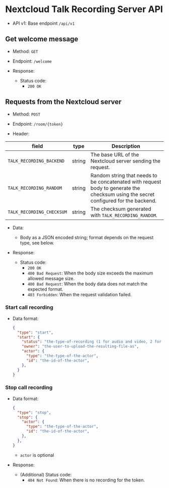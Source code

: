 <!--
  - SPDX-FileCopyrightText: 2023 Nextcloud GmbH and Nextcloud contributors
  - SPDX-License-Identifier: AGPL-3.0-or-later
-->
# Nextcloud Talk Recording Server API

* API v1: Base endpoint `/api/v1`

## Get welcome message

* Method: `GET`
* Endpoint: `/welcome`

* Response:
    - Status code:
        + `200 OK`

## Requests from the Nextcloud server

* Method: `POST`
* Endpoint: `/room/{token}`

* Header:

| field                     | type   | Description                                                                                                                         |
| ------------------------- | ------ | ----------------------------------------------------------------------------------------------------------------------------------- |
| `TALK_RECORDING_BACKEND`  | string | The base URL of the Nextcloud server sending the request.                                                                           |
| `TALK_RECORDING_RANDOM`   | string | Random string that needs to be concatenated with request body to generate the checksum using the secret configured for the backend. |
| `TALK_RECORDING_CHECKSUM` | string | The checksum generated with `TALK_RECORDING_RANDOM`.                                                                                |

* Data:

    - Body as a JSON encoded string; format depends on the request type, see below.

* Response:
    - Status code:
        + `200 OK`
        + `400 Bad Request`: When the body size exceeds the maximum allowed message size.
        + `400 Bad Request`: When the body data does not match the expected format.
        + `403 Forbidden`: When the request validation failed.

### Start call recording

* Data format:

    ```json
    {
      "type": "start",
      "start": {
        "status": "the-type-of-recording (1 for audio and video, 2 for audio only)",
        "owner": "the-user-to-upload-the-resulting-file-as",
        "actor": {
          "type": "the-type-of-the-actor",
          "id": "the-id-of-the-actor",
        },
      }
    }
    ```

### Stop call recording

* Data format:

    ```json
    {
      "type": "stop",
      "stop": {
        "actor": {
          "type": "the-type-of-the-actor",
          "id": "the-id-of-the-actor",
        },
      },
    }
    ```

    - `actor` is optional

* Response:
    - (Additional) Status code:
        + `404 Not Found`: When there is no recording for the token.
